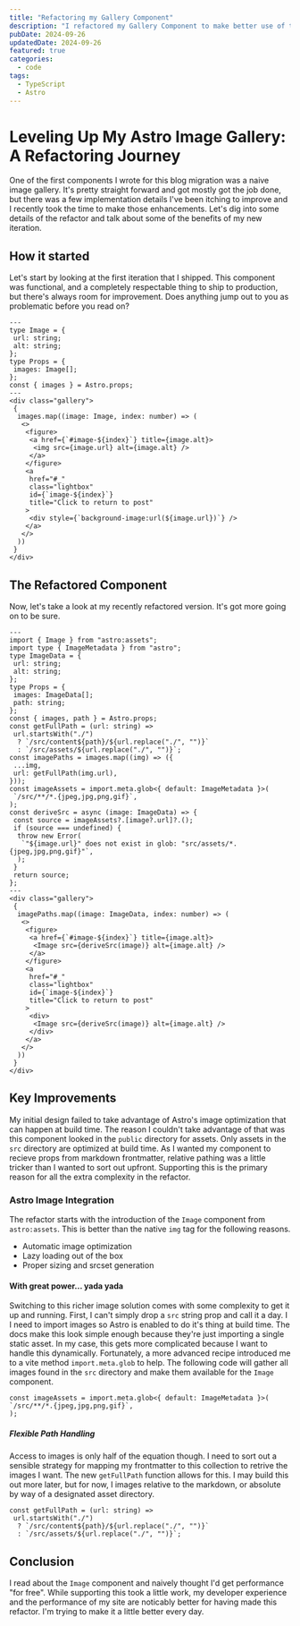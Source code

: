 ```yaml
---
title: "Refactoring my Gallery Component"
description: "I refactored my Gallery Component to make better use of the Astro build process."
pubDate: 2024-09-26
updatedDate: 2024-09-26
featured: true
categories:
  - code
tags:
  - TypeScript
  - Astro
---
```

# Leveling Up My Astro Image Gallery: A Refactoring Journey

One of the first components I wrote for this blog migration was a naive image
gallery. It's pretty straight forward and got mostly got the job done, but there
was a few implementation details I've been itching to improve and I recently
took the time to make those enhancements. Let's dig into some details of the
refactor and talk about some of the benefits of my new iteration.

## How it started

Let's start by looking at the first iteration that I shipped.  This component
was functional, and a completely respectable thing to ship to production, but
there's always room for improvement. Does anything jump out to you as
problematic before you read on?

```astro
---
type Image = {
 url: string;
 alt: string;
};
type Props = {
 images: Image[];
};
const { images } = Astro.props;
---
<div class="gallery">
 {
  images.map((image: Image, index: number) => (
   <>
    <figure>
     <a href={`#image-${index}`} title={image.alt}>
      <img src={image.url} alt={image.alt} />
     </a>
    </figure>
    <a
     href="#_"
     class="lightbox"
     id={`image-${index}`}
     title="Click to return to post"
    >
     <div style={`background-image:url(${image.url})`} />
    </a>
   </>
  ))
 }
</div>
```

## The Refactored Component

Now, let's take a look at my recently refactored version. It's got more going on
to be sure.

```astro
---
import { Image } from "astro:assets";
import type { ImageMetadata } from "astro";
type ImageData = {
 url: string;
 alt: string;
};
type Props = {
 images: ImageData[];
 path: string;
};
const { images, path } = Astro.props;
const getFullPath = (url: string) =>
 url.startsWith("./")
  ? `/src/content${path}/${url.replace("./", "")}`
  : `/src/assets/${url.replace("./", "")}`;
const imagePaths = images.map((img) => ({
 ...img,
 url: getFullPath(img.url),
}));
const imageAssets = import.meta.glob<{ default: ImageMetadata }>(
 `/src/**/*.{jpeg,jpg,png,gif}`,
);
const deriveSrc = async (image: ImageData) => {
 const source = imageAssets?.[image?.url]?.();
 if (source === undefined) {
  throw new Error(
   `"${image.url}" does not exist in glob: "src/assets/*.{jpeg,jpg,png,gif}"`,
  );
 }
 return source;
};
---
<div class="gallery">
 {
  imagePaths.map((image: ImageData, index: number) => (
   <>
    <figure>
     <a href={`#image-${index}`} title={image.alt}>
      <Image src={deriveSrc(image)} alt={image.alt} />
     </a>
    </figure>
    <a
     href="#_"
     class="lightbox"
     id={`image-${index}`}
     title="Click to return to post"
    >
     <div>
      <Image src={deriveSrc(image)} alt={image.alt} />
     </div>
    </a>
   </>
  ))
 }
</div>
```

## Key Improvements

My initial design failed to take advantage of Astro's image optimization that
can happen at build time. The reason I couldn't take advantage of that was this
component looked in the `public` directory for assets. Only assets in the `src`
directory are optimized at build time. As I wanted my component to recieve props
from markdown frontmatter, relative pathing was a little tricker than I wanted
to sort out upfront. Supporting this is the primary reason for all the extra
complexity in the refactor.

### Astro Image Integration

The refactor starts with the introduction of the `Image` component from
`astro:assets`. This is better than the native `img` tag for the following
reasons.

- Automatic image optimization
- Lazy loading out of the box
- Proper sizing and srcset generation

#### With great power... yada yada

Switching to this richer image solution comes with some complexity to get it up
and running. First, I can't simply drop a `src` string prop and call it a day. I
I need to import images so Astro is enabled to do it's thing at build time. The
docs make this look simple enough because they're just importing a single static
asset. In my case, this gets more complicated because I want to handle this
dynamically. Fortunately, a more advanced recipe introduced me to a vite method
`import.meta.glob` to help. The following code will gather all images found in
the `src` directory and make them available for the `Image` component.

```astro
const imageAssets = import.meta.glob<{ default: ImageMetadata }>(
`/src/**/*.{jpeg,jpg,png,gif}`,
);
```

##### Flexible Path Handling

Access to images is only half of the equation though. I need to sort out a
sensible strategy for mapping my frontmatter to this collection to retrive the
images I want. The new `getFullPath` function allows for this. I may build this
out more later, but for now, I images relative to the markdown, or absolute by
way of a designated asset directory.

 ```astro
 const getFullPath = (url: string) =>
  url.startsWith("./")
   ? `/src/content${path}/${url.replace("./", "")}`
   : `/src/assets/${url.replace("./", "")}`;
 ```

## Conclusion

I read about the `Image` component and naively thought I'd get performance "for
free". While supporting this took a little work, my developer experience and
the performance of my site are noticably better for having made this refactor.
I'm trying to make it a little better every day.

